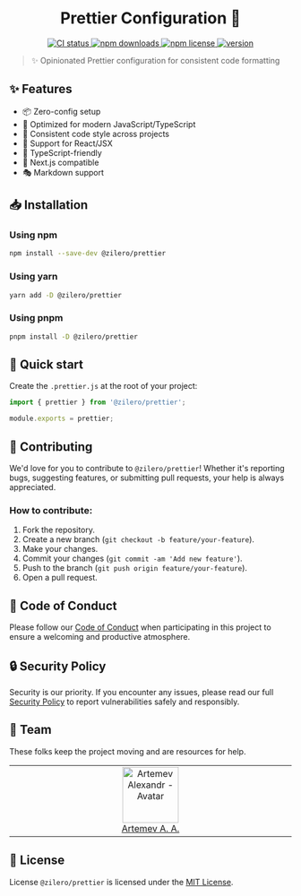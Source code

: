 <p align="center">
  <h1 align="center">Prettier Configuration 🎯</h1>
</p>

<p align="center">
  <a href="https://github.com/Zilero232/dev-config-hub">
      <img src="https://img.shields.io/github/actions/workflow/status/Zilero232/dev-config-hub/integrate.yml?label=CI&logo=GitHub" alt="CI status">
    </a>
  <a href="https://www.npmjs.com/package/@zilero/prettier">
      <img src="https://img.shields.io/npm/dm/@zilero/prettier?logo=NPM" alt="npm downloads">
    </a>
  <a href="https://github.com/Zilero232/cli">
      <img src="https://img.shields.io/badge/License-MIT-yellow.svg" alt="npm license">
    </a>
  <a href="https://github.com/Zilero232/dev-config-hub/tree/main/tools/prettier">
      <img src="https://img.shields.io/npm/v/@zilero/prettier?label=version" alt="version">
    </a>
</p>

> ✨ Opinionated Prettier configuration for consistent code formatting

## ✨ Features

- 📦 Zero-config setup
- 🎯 Optimized for modern JavaScript/TypeScript
- 🔧 Consistent code style across projects
- 🚀 Support for React/JSX
- 💪 TypeScript-friendly
- 📱 Next.js compatible
- 🎭 Markdown support

## 📥 Installation

### Using npm

```bash
npm install --save-dev @zilero/prettier
```
### Using yarn

```bash
yarn add -D @zilero/prettier
```

### Using pnpm

```bash
pnpm install -D @zilero/prettier
```

## 🚀 Quick start

Create the `.prettier.js` at the root of your project:

```javascript
import { prettier } from '@zilero/prettier';

module.exports = prettier;
```

## 🤝 Contributing

We'd love for you to contribute to `@zilero/prettier`! Whether it's reporting bugs, suggesting features, or submitting pull requests, your help is always appreciated.

### How to contribute:

1. Fork the repository.
2. Create a new branch (`git checkout -b feature/your-feature`).
3. Make your changes.
4. Commit your changes (`git commit -am 'Add new feature'`).
5. Push to the branch (`git push origin feature/your-feature`).
6. Open a pull request.

## 📜 Code of Conduct

Please follow our [Code of Conduct](CODE_OF_CONDUCT.md) when participating in this project to ensure a welcoming and productive atmosphere.

## 🔒 Security Policy

Security is our priority. If you encounter any issues, please read our full [Security Policy](SECURITY.md) to report vulnerabilities safely and responsibly.

## 👥 Team

These folks keep the project moving and are resources for help.

<table>
  <tbody>
    <tr>
      <td align="center" valign="top" width="11%">
        <a href="https://career.habr.com/zilero">
          <img src="https://avatars.githubusercontent.com/u/68345676?s=400&u=eb7df22c29a8aca48def78ec54a7526601c9fd8f&v=4" width="100" height="100" alt="Artemev Alexandr - Avatar">
          <br />
          Artemev A. A.
        </a>
      </td>
    </tr>
  </tbody>
</table>

## 📄 License

License `@zilero/prettier` is licensed under the [MIT License](LICENSE).
